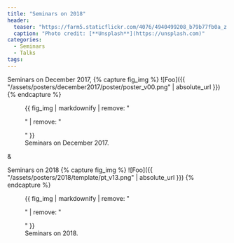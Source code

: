 ```yaml
---
title: "Seminars on 2018"
header:
  teaser: "https://farm5.staticflickr.com/4076/4940499208_b79b77fb0a_z.jpg"
  caption: "Photo credit: [**Unsplash**](https://unsplash.com)"
categories:
  - Seminars
  - Talks
tags:
---
```


Seminars on December 2017,
{% capture fig_img %}
![Foo]({{ "/assets/posters/december2017/poster/poster_v00.png" | absolute_url }})
{% endcapture %}
<figure>
{{ fig_img | markdownify | remove: "<p>" | remove: "</p>" }}
<figcaption>Seminars on December 2017.</figcaption>
</figure>

&

Seminars on 2018
{% capture fig_img %}
![Foo]({{ "/assets/posters/2018/template/pt_v13.png" | absolute_url }})
{% endcapture %}
<figure>
{{ fig_img | markdownify | remove: "<p>" | remove: "</p>" }}
<figcaption>Seminars on 2018.</figcaption>
</figure>
